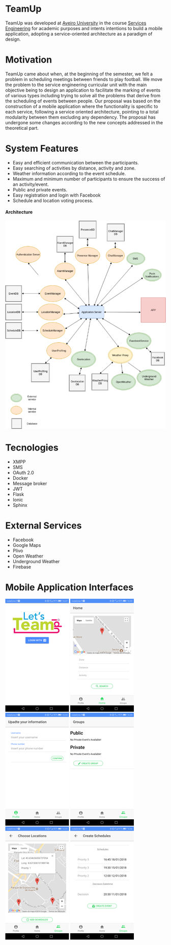 # TeamUp

TeamUp was developed at [Aveiro University](https://www.ua.pt) in the course [Services Engineering](http://www.ua.pt/ensino/uc/6304) for academic purposes and intents intentions to build a mobile application, adopting a service-oriented architecture as a paradigm of design.

# Motivation
TeamUp came about when, at the beginning of the semester, we felt a problem in scheduling meetings between friends to play football. We move the problem to the service engineering curricular unit with the main objective being to design an application to facilitate the marking of events of various types including trying to solve all the problems that derive from the scheduling of events between people.
Our proposal was based on the construction of a mobile application where the functionality is specific to each service, following a service oriented architecture,  pointing to a total modularity between them excluding any dependency. The proposal has undergone some changes according to the new concepts addressed in the theoretical part.

# System Features
* Easy and efficient communication between the participants.
* Easy searching of activities by distance, activity and zone.
* Weather information according to the event schedule.
* Maximum and minimum number of participants to ensure the success of an activity/event.
* Public and private events.
* Easy registration and login with Facebook
* Schedule and location voting process.

#### Architecture
![Project Architecture](imgs/architecture.png)

# Tecnologies 
* XMPP
* SMS
* OAuth 2.0
* Docker
* Message broker
* JWT
* Flask
* Ionic
* Sphinx

# External Services
* Facebook
* Google Maps
* Plivo
* Open Weather
* Underground Weather
* Firebase

# Mobile Application Interfaces
![](imgs/image_0.png) ![](imgs/image_1.png) ![](imgs/image_2.png) ![](imgs/image_3.png) ![](imgs/image_4.png) ![](imgs/image_5.png)